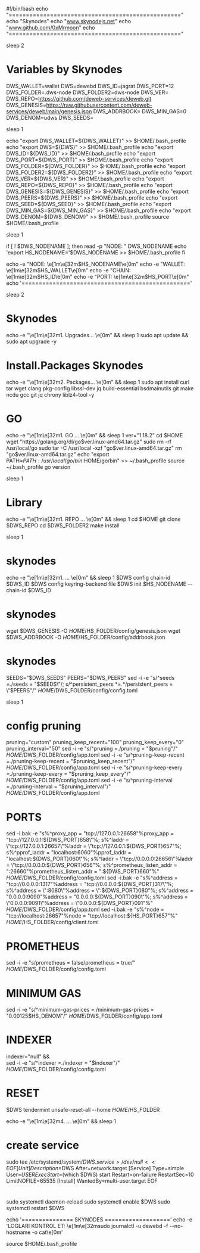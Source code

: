 #!/bin/bash
echo "=================================================="
echo "Skynodes"
echo "www.skynodejs.net"
echo "www.github.com/0xMrmoon"
echo "=================================================="


sleep 2

# Variables by Skynodes
DWS_WALLET=wallet
DWS=dewebd
DWS_ID=jagrat
DWS_PORT=12
DWS_FOLDER=.dws-node
DWS_FOLDER2=dws-node
DWS_VER=
DWS_REPO=https://github.com/deweb-services/deweb.git
DWS_GENESIS=https://raw.githubusercontent.com/deweb-services/deweb/main/genesis.json
DWS_ADDRBOOK=
DWS_MIN_GAS=0
DWS_DENOM=udws
DWS_SEEDS=


sleep 1

echo "export DWS_WALLET=${DWS_WALLET}" >> $HOME/.bash_profile
echo "export DWS=${DWS}" >> $HOME/.bash_profile
echo "export DWS_ID=${DWS_ID}" >> $HOME/.bash_profile
echo "export DWS_PORT=${DWS_PORT}" >> $HOME/.bash_profile
echo "export DWS_FOLDER=${DWS_FOLDER}" >> $HOME/.bash_profile
echo "export DWS_FOLDER2=${DWS_FOLDER2}" >> $HOME/.bash_profile
echo "export DWS_VER=${DWS_VER}" >> $HOME/.bash_profile
echo "export DWS_REPO=${DWS_REPO}" >> $HOME/.bash_profile
echo "export DWS_GENESIS=${DWS_GENESIS}" >> $HOME/.bash_profile
echo "export DWS_PEERS=${DWS_PEERS}" >> $HOME/.bash_profile
echo "export DWS_SEED=${DWS_SEED}" >> $HOME/.bash_profile
echo "export DWS_MIN_GAS=${DWS_MIN_GAS}" >> $HOME/.bash_profile
echo "export DWS_DENOM=${DWS_DENOM}" >> $HOME/.bash_profile
source $HOME/.bash_profile

sleep 1

if [ ! $DWS_NODENAME ]; then
	read -p "NODE: " DWS_NODENAME
	echo 'export HS_NODENAME='$DWS_NODENAME >> $HOME/.bash_profile
fi

echo -e "NODE: \e[1m\e[32m$HS_NODENAME\e[0m"
echo -e "WALLET: \e[1m\e[32m$HS_WALLET\e[0m"
echo -e "CHAIN: \e[1m\e[32m$HS_ID\e[0m"
echo -e "PORT: \e[1m\e[32m$HS_PORT\e[0m"
echo '================================================='

sleep 2


# Skynodes
echo -e "\e[1m\e[32m1. Upgrades... \e[0m" && sleep 1
sudo apt update && sudo apt upgrade -y


# Install.Packages Skynodes
echo -e "\e[1m\e[32m2. Packages... \e[0m" && sleep 1
sudo apt install curl tar wget clang pkg-config libssl-dev jq build-essential bsdmainutils git make ncdu gcc git jq chrony liblz4-tool -y

# GO 
echo -e "\e[1m\e[32m1. GO ... \e[0m" && sleep 1
ver="1.18.2"
cd $HOME
wget "https://golang.org/dl/go$ver.linux-amd64.tar.gz"
sudo rm -rf /usr/local/go
sudo tar -C /usr/local -xzf "go$ver.linux-amd64.tar.gz"
rm "go$ver.linux-amd64.tar.gz"
echo "export PATH=$PATH:/usr/local/go/bin:$HOME/go/bin" >> ~/.bash_profile
source ~/.bash_profile
go version

sleep 1

# Library
echo -e "\e[1m\e[32m1. REPO ... \e[0m" && sleep 1
cd $HOME
git clone $DWS_REPO
cd $DWS_FOLDER2
make install

sleep 1

# skynodes
echo -e "\e[1m\e[32m1. ... \e[0m" && sleep 1
$DWS config chain-id $DWS_ID
$DWS config keyring-backend file
$DWS init $HS_NODENAME --chain-id $DWS_ID


# skynodes
wget $DWS_GENESIS -O $HOME/$HS_FOLDER/config/genesis.json
wget $DWS_ADDRBOOK -O $HOME/$HS_FOLDER/config/addrbook.json

# skynodes
SEEDS="$DWS_SEEDS"
PEERS="$DWS_PEERS"
sed -i -e "s/^seeds *=.*/seeds = \"$SEEDS\"/; s/^persistent_peers *=.*/persistent_peers = \"$PEERS\"/" $HOME/$DWS_FOLDER/config/config.toml

sleep 1


# config pruning
pruning="custom"
pruning_keep_recent="100"
pruning_keep_every="0"
pruning_interval="50"
sed -i -e "s/^pruning *=.*/pruning = \"$pruning\"/" $HOME/$DWS_FOLDER/config/app.toml
sed -i -e "s/^pruning-keep-recent *=.*/pruning-keep-recent = \"$pruning_keep_recent\"/" $HOME/$DWS_FOLDER/config/app.toml
sed -i -e "s/^pruning-keep-every *=.*/pruning-keep-every = \"$pruning_keep_every\"/" $HOME/$DWS_FOLDER/config/app.toml
sed -i -e "s/^pruning-interval *=.*/pruning-interval = \"$pruning_interval\"/" $HOME/$DWS_FOLDER/config/app.toml


# PORTS
sed -i.bak -e "s%^proxy_app = \"tcp://127.0.0.1:26658\"%proxy_app = \"tcp://127.0.0.1:${DWS_PORT}658\"%; s%^laddr = \"tcp://127.0.0.1:26657\"%laddr = \"tcp://127.0.0.1:${DWS_PORT}657\"%; s%^pprof_laddr = \"localhost:6060\"%pprof_laddr = \"localhost:${DWS_PORT}060\"%; s%^laddr = \"tcp://0.0.0.0:26656\"%laddr = \"tcp://0.0.0.0:${DWS_PORT}656\"%; s%^prometheus_listen_addr = \":26660\"%prometheus_listen_addr = \":${DWS_PORT}660\"%" $HOME/$DWS_FOLDER/config/config.toml
sed -i.bak -e "s%^address = \"tcp://0.0.0.0:1317\"%address = \"tcp://0.0.0.0:${DWS_PORT}317\"%; s%^address = \":8080\"%address = \":${DWS_PORT}080\"%; s%^address = \"0.0.0.0:9090\"%address = \"0.0.0.0:${DWS_PORT}090\"%; s%^address = \"0.0.0.0:9091\"%address = \"0.0.0.0:${DWS_PORT}091\"%" $HOME/$DWS_FOLDER/config/app.toml
sed -i.bak -e "s%^node = \"tcp://localhost:26657\"%node = \"tcp://localhost:${HS_PORT}657\"%" $HOME/$HS_FOLDER/config/client.toml

# PROMETHEUS 
sed -i -e "s/prometheus = false/prometheus = true/" $HOME/$DWS_FOLDER/config/config.toml

# MINIMUM GAS 
sed -i -e "s/^minimum-gas-prices *=.*/minimum-gas-prices = \"0.00125$HS_DENOM\"/" $HOME/$DWS_FOLDER/config/app.toml

# INDEXER 
indexer="null" && \
sed -i -e "s/^indexer *=.*/indexer = \"$indexer\"/" $HOME/$DWS_FOLDER/config/config.toml

# RESET 
$DWS tendermint unsafe-reset-all --home $HOME/$HS_FOLDER

echo -e "\e[1m\e[32m4. ... \e[0m" && sleep 1
# create service
sudo tee /etc/systemd/system/$DWS.service > /dev/null <<EOF
[Unit]
Description=$DWS
After=network.target
[Service]
Type=simple
User=$USER
ExecStart=$(which $DWS) start
Restart=on-failure
RestartSec=10
LimitNOFILE=65535
[Install]
WantedBy=multi-user.target
EOF


# 
sudo systemctl daemon-reload
sudo systemctl enable $DWS
sudo systemctl restart $DWS

echo '=============== SKYNODES ==================='
echo -e 'LOGLARI KONTROL ET: \e[1m\e[32msudo journalctl -u dewebd -f --no-hostname -o cat\e[0m'


source $HOME/.bash_profile

